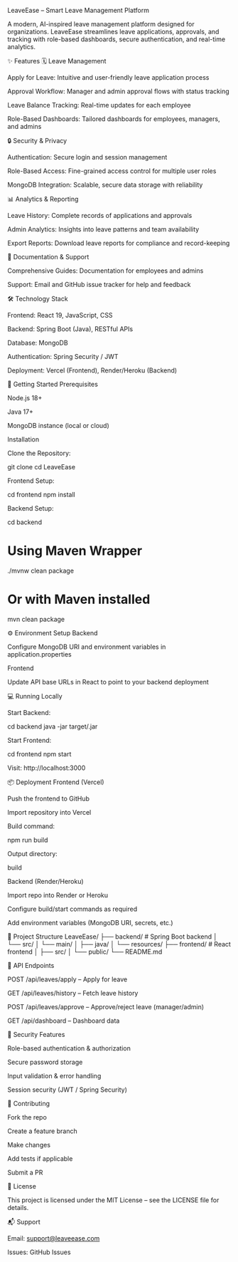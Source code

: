 LeaveEase – Smart Leave Management Platform

A modern, AI-inspired leave management platform designed for organizations. LeaveEase streamlines leave applications, approvals, and tracking with role-based dashboards, secure authentication, and real-time analytics.

✨ Features
🗓️ Leave Management

Apply for Leave: Intuitive and user-friendly leave application process

Approval Workflow: Manager and admin approval flows with status tracking

Leave Balance Tracking: Real-time updates for each employee

Role-Based Dashboards: Tailored dashboards for employees, managers, and admins

🔒 Security & Privacy

Authentication: Secure login and session management

Role-Based Access: Fine-grained access control for multiple user roles

MongoDB Integration: Scalable, secure data storage with reliability

📊 Analytics & Reporting

Leave History: Complete records of applications and approvals

Admin Analytics: Insights into leave patterns and team availability

Export Reports: Download leave reports for compliance and record-keeping

📄 Documentation & Support

Comprehensive Guides: Documentation for employees and admins

Support: Email and GitHub issue tracker for help and feedback

🛠️ Technology Stack

Frontend: React 19, JavaScript, CSS

Backend: Spring Boot (Java), RESTful APIs

Database: MongoDB

Authentication: Spring Security / JWT

Deployment: Vercel (Frontend), Render/Heroku (Backend)

🚀 Getting Started
Prerequisites

Node.js 18+

Java 17+

MongoDB instance (local or cloud)

Installation

Clone the Repository:

git clone <repository-url>
cd LeaveEase


Frontend Setup:

cd frontend
npm install


Backend Setup:

cd backend
# Using Maven Wrapper
./mvnw clean package
# Or with Maven installed
mvn clean package

⚙️ Environment Setup
Backend

Configure MongoDB URI and environment variables in application.properties

Frontend

Update API base URLs in React to point to your backend deployment

💻 Running Locally

Start Backend:

cd backend
java -jar target/<your-backend-jar>.jar


Start Frontend:

cd frontend
npm start


Visit: http://localhost:3000

📦 Deployment
Frontend (Vercel)

Push the frontend to GitHub

Import repository into Vercel

Build command:

npm run build


Output directory:

build

Backend (Render/Heroku)

Import repo into Render
 or Heroku

Configure build/start commands as required

Add environment variables (MongoDB URI, secrets, etc.)

📂 Project Structure
LeaveEase/
├── backend/          # Spring Boot backend
│   └── src/
│       └── main/
│           ├── java/
│           └── resources/
├── frontend/         # React frontend
│   ├── src/
│   └── public/
└── README.md

🔗 API Endpoints

POST /api/leaves/apply – Apply for leave

GET /api/leaves/history – Fetch leave history

POST /api/leaves/approve – Approve/reject leave (manager/admin)

GET /api/dashboard – Dashboard data

🔐 Security Features

Role-based authentication & authorization

Secure password storage

Input validation & error handling

Session security (JWT / Spring Security)

🤝 Contributing

Fork the repo

Create a feature branch

Make changes

Add tests if applicable

Submit a PR

📄 License

This project is licensed under the MIT License – see the LICENSE file for details.

📬 Support

Email: support@leaveease.com

Issues: GitHub Issues
